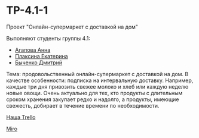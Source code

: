 # TP-4.1-1
Проект "Онлайн-супермаркет с доставкой на дом"

Выполняют студенты группы 4.1:
+ [Агапова Анна](https://vk.com/annanaseek)
+ [Плаксина Екатерина](https://vk.com/id99141178)
+ [Быченко Дмитрий](https://vk.com/dimkabichara)

Тема: продовольственный онлайн-супермаркет с доставкой на дом.
В качестве особенности: подписка на интервальную доставку. Например, каждые три дня привозить свежее молоко и хлеб или каждую неделю новые овощи.
Очень актуально для тех, кто продукты с длительным сроком хранения закупает редко и надолго, а продукты, имеющие свежесть, добирает в течение времени по необходимости.

[Наша Trello](https://trello.com/b/7KWOvnPF/%D0%BE%D0%BD%D0%BB%D0%B0%D0%B9%D0%BD-%D1%81%D1%83%D0%BF%D0%B5%D1%80%D0%BC%D0%B0%D1%80%D0%BA%D0%B5%D1%82)

[Miro](https://miro.com/app/board/uXjVOH2eo38=/?invite_link_id=800835930892)
